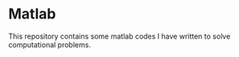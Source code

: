 # Matlab
This repository contains some matlab codes I have written to solve computational problems.
